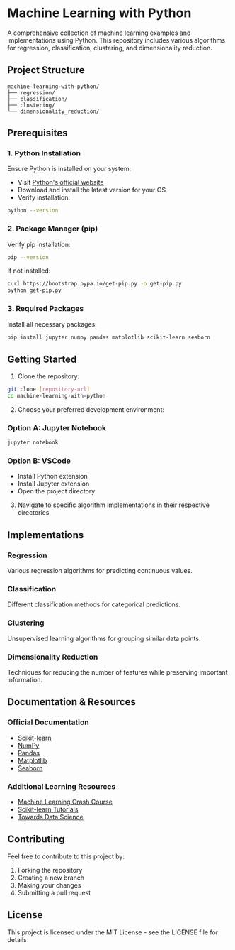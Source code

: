 # Machine Learning with Python

A comprehensive collection of machine learning examples and implementations using Python. This repository includes various algorithms for regression, classification, clustering, and dimensionality reduction.

## Project Structure

```
machine-learning-with-python/
├── regression/
├── classification/
├── clustering/
└── dimensionality_reduction/
```

## Prerequisites

### 1. Python Installation
Ensure Python is installed on your system:
- Visit [Python's official website](https://www.python.org/downloads/)
- Download and install the latest version for your OS
- Verify installation:
```bash
python --version
```

### 2. Package Manager (pip)
Verify pip installation:
```bash
pip --version
```

If not installed:
```bash
curl https://bootstrap.pypa.io/get-pip.py -o get-pip.py
python get-pip.py
```

### 3. Required Packages
Install all necessary packages:
```bash
pip install jupyter numpy pandas matplotlib scikit-learn seaborn 
```

## Getting Started

1. Clone the repository:
```bash
git clone [repository-url]
cd machine-learning-with-python
```

2. Choose your preferred development environment:

### Option A: Jupyter Notebook
```bash
jupyter notebook
```

### Option B: VSCode
- Install Python extension
- Install Jupyter extension
- Open the project directory

3. Navigate to specific algorithm implementations in their respective directories

## Implementations

### Regression
Various regression algorithms for predicting continuous values.

### Classification
Different classification methods for categorical predictions.

### Clustering
Unsupervised learning algorithms for grouping similar data points.

### Dimensionality Reduction
Techniques for reducing the number of features while preserving important information.

## Documentation & Resources

### Official Documentation
- [Scikit-learn](https://scikit-learn.org/stable/)
- [NumPy](https://numpy.org/doc/)
- [Pandas](https://pandas.pydata.org/docs/)
- [Matplotlib](https://matplotlib.org/stable/contents.html)
- [Seaborn](https://seaborn.pydata.org/)

### Additional Learning Resources
- [Machine Learning Crash Course](https://developers.google.com/machine-learning/crash-course)
- [Scikit-learn Tutorials](https://scikit-learn.org/stable/tutorial/index.html)
- [Towards Data Science](https://towardsdatascience.com/)

## Contributing

Feel free to contribute to this project by:
1. Forking the repository
2. Creating a new branch
3. Making your changes
4. Submitting a pull request

## License

This project is licensed under the MIT License - see the LICENSE file for details